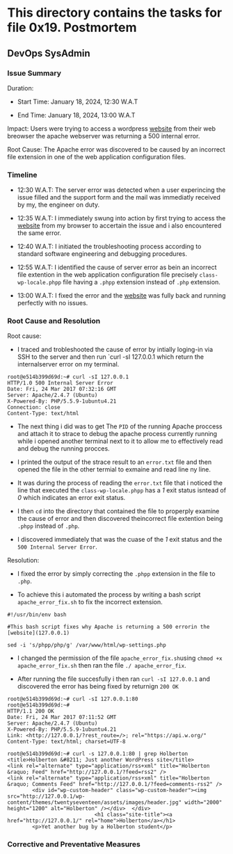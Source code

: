 # This directory contains the tasks for file 0x19. Postmortem

## DevOps SysAdmin

### Issue Summary

Duration:

- Start Time: January 18, 2024, 12:30 W.A.T

- End Time: January 18, 2024, 13:00 W.A.T

Impact: Users were trying to access a wordpress [website](www.127.0.0.1) from their web breowser the apache webserver was returning a 500 internal error.

Root Cause: The Apache error was discovered to be caused by an incorrect file extension in one of the web application configuration files.

### Timeline

-  12:30 W.A.T: The server error was detected when a user experincing the issue filled and the support form and the mail was immediatly received by my, the engineer on duty.

- 12:35 W.A.T: I immediately swung into action by first trying to access the [website](www.127.0.0.1) from my browser to accertain the issue and i also encountered the same error.

- 12:40 W.A.T: I initiated the troubleshooting process according to standard software engineering and debugging procedures.

- 12:55 W.A.T: I identified the cause of server error as bein an incorrect file extention in the web application configuration file precisely `class-wp-locale.phpp` file having a `.phpp` extension instead of `.php` extension.

- 13:00 W.A.T: I fixed the error and the [website](www.127.0.0.1) was fully back and running perfectly with no issues.

### Root Cause and Resolution

Root cause:

- I traced and trobleshooted the cause of error by intially loging-in via SSH to the server and then run `curl -sI 127.0.0.1 which return the internalserver error on my terminal.

```
root@e514b399d69d:~# curl -sI 127.0.0.1
HTTP/1.0 500 Internal Server Error
Date: Fri, 24 Mar 2017 07:32:16 GMT
Server: Apache/2.4.7 (Ubuntu)
X-Powered-By: PHP/5.5.9-1ubuntu4.21
Connection: close
Content-Type: text/html
````

- The next thing i did was to get The `PID` of the running Apache proccess and attach it to strace to debug the apache process currently running while i opened another terminal next to it to allow me to effectively read and debug the running procces.

- I printed the output of the strace result to an `error.txt` file and then opened the file in the other termial to exmaine and read line ny line.

- It was during the process of reading the `error.txt` file that i noticed the line that executed the `class-wp-locale.phpp` has a _1_ exit status isntead of _0_ which indicates an error exit status.

- I then `cd` into the directory that contained the file to properply examine the cause of error and then discovered theincorrect file extention being `.phpp` instead of `.php`.

- I discovered immediately that was the cuase of the _1_ exit status and the `500 Internal Server Error`.

Resolution:

- I fixed the error by simply correcting the `.phpp` extension in the file to `.php`.

- To achieve this i automated the process by writing a bash script `apache_error_fix.sh` to fix the incorrect extension.

```
#!/usr/bin/env bash

#This bash script fixes why Apache is returning a 500 errorin the [website](127.0.0.1)

sed -i 's/phpp/php/g' /var/www/html/wp-settings.php
```

- I changed the permission of the file `apache_error_fix.sh`using `chmod +x apache_error_fix.sh` then ran the file `./ apache_error_fix`.

- After running the file succesfully i then ran `curl -sI 127.0.0.1` and discovered the error has being fixed by returnign `200 OK`

```
root@e514b399d69d:~# curl -sI 127.0.0.1:80
root@e514b399d69d:~#
HTTP/1.1 200 OK
Date: Fri, 24 Mar 2017 07:11:52 GMT
Server: Apache/2.4.7 (Ubuntu)
X-Powered-By: PHP/5.5.9-1ubuntu4.21
Link: <http://127.0.0.1/?rest_route=/>; rel="https://api.w.org/"
Content-Type: text/html; charset=UTF-8
````

````
root@e514b399d69d:~# curl -s 127.0.0.1:80 | grep Holberton
<title>Holberton &#8211; Just another WordPress site</title>
<link rel="alternate" type="application/rss+xml" title="Holberton &raquo; Feed" href="http://127.0.0.1/?feed=rss2" />
<link rel="alternate" type="application/rss+xml" title="Holberton &raquo; Comments Feed" href="http://127.0.0.1/?feed=comments-rss2" />
        <div id="wp-custom-header" class="wp-custom-header"><img src="http://127.0.0.1/wp-content/themes/twentyseventeen/assets/images/header.jpg" width="2000" height="1200" alt="Holberton" /></div>  </div>
                            <h1 class="site-title"><a href="http://127.0.0.1/" rel="home">Holberton</a></h1>
        <p>Yet another bug by a Holberton student</p>
````

### Corrective and Preventative Measures
